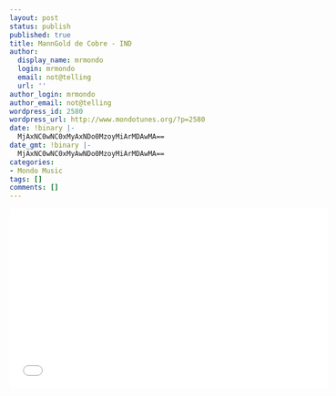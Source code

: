 ```yaml
---
layout: post
status: publish
published: true
title: MannGold de Cobre - IND
author:
  display_name: mrmondo
  login: mrmondo
  email: not@telling
  url: ''
author_login: mrmondo
author_email: not@telling
wordpress_id: 2580
wordpress_url: http://www.mondotunes.org/?p=2580
date: !binary |-
  MjAxNC0wNC0xMyAxNDo0MzoyMiArMDAwMA==
date_gmt: !binary |-
  MjAxNC0wNC0xMyAwNDo0MzoyMiArMDAwMA==
categories:
- Mondo Music
tags: []
comments: []
---
```

<iframe width="560" height="315" src="//www.youtube.com/embed/ctTewq8Elw0" frameborder="0"> </iframe>
